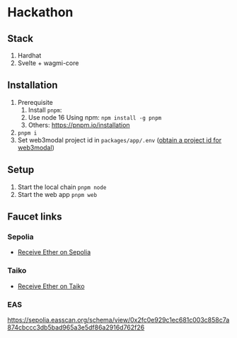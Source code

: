 # Hackathon

## Stack

1. Hardhat
2. Svelte + wagmi-core

## Installation

1. Prerequisite
   1. Install `pnpm`:
   2. Use node 16
   Using npm: `npm install -g pnpm`
   3. Others: <https://pnpm.io/installation>
2. `pnpm i`
3. Set web3modal project id in `packages/app/.env` ([obtain a project id for web3modal](https://cloud.walletconnect.com/sign-in))

## Setup

1. Start the local chain `pnpm node`
2. Start the web app `pnpm web`

## Faucet links

### Sepolia

- [Receive Ether on Sepolia](https://sepolia-faucet.pk910.de/)

### Taiko

- [Receive Ether on Taiko](https://l2faucet.hackathon.taiko.xyz/)

### EAS

https://sepolia.easscan.org/schema/view/0x2fc0e929c1ec681c003c858c7a874cbccc3db5bad965a3e5df86a2916d762f26